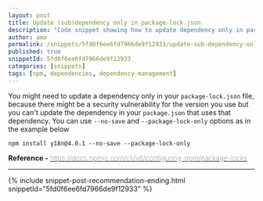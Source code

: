 ```yaml
---
layout: post
title: Update (sub)dependency only in package-lock.json
description: "Code snippet showing how to update dependency only in package-lock.json"
author: ama
permalink: /snippets/5fd0f6ee6fd7966de9f12933/update-sub-dependency-only-in-package-lock-json
published: true
snippetId: 5fd0f6ee6fd7966de9f12933
categories: [snippets]
tags: [npm, dependencies, dependency-management]
---
```


You might need to update a dependency only in your `package-lock.json` file,  because there might be a security vulnerability for the version you use but you can't update the dependency in your `package.json` that uses that dependency. You can use `--no-save` and `--package-lock-only` options as in the example below

```shell
npm install y18n@4.0.1 --no-save --package-lock-only
```

<span style="font-size: 0.9rem">
  <strong>Reference - </strong>
  <a href="https://docs.npmjs.com/cli/v6/configuring-npm/package-locks" target="_blank" style="font-weight: lighter">
     https://docs.npmjs.com/cli/v6/configuring-npm/package-locks
  </a>
</span>

<hr/>


 {% include snippet-post-recommendation-ending.html snippetId="5fd0f6ee6fd7966de9f12933" %}
